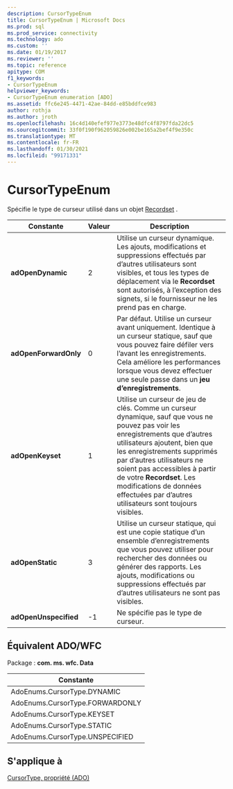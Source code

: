 ```yaml
---
description: CursorTypeEnum
title: CursorTypeEnum | Microsoft Docs
ms.prod: sql
ms.prod_service: connectivity
ms.technology: ado
ms.custom: ''
ms.date: 01/19/2017
ms.reviewer: ''
ms.topic: reference
apitype: COM
f1_keywords:
- CursorTypeEnum
helpviewer_keywords:
- CursorTypeEnum enumeration [ADO]
ms.assetid: ffc6e245-4471-42ae-84dd-e85bddfce983
author: rothja
ms.author: jroth
ms.openlocfilehash: 16c4d140efef977e3773e48dfc4f8797fda22dc5
ms.sourcegitcommit: 33f0f190f962059826e002be165a2bef4f9e350c
ms.translationtype: MT
ms.contentlocale: fr-FR
ms.lasthandoff: 01/30/2021
ms.locfileid: "99171331"
---
```

# <a name="cursortypeenum"></a>CursorTypeEnum
Spécifie le type de curseur utilisé dans un objet [Recordset](./recordset-object-ado.md) .  
  
|Constante|Valeur|Description|  
|--------------|-----------|-----------------|  
|**adOpenDynamic**|2|Utilise un curseur dynamique. Les ajouts, modifications et suppressions effectués par d’autres utilisateurs sont visibles, et tous les types de déplacement via le **Recordset** sont autorisés, à l’exception des signets, si le fournisseur ne les prend pas en charge.|  
|**adOpenForwardOnly**|0|Par défaut. Utilise un curseur avant uniquement. Identique à un curseur statique, sauf que vous pouvez faire défiler vers l’avant les enregistrements. Cela améliore les performances lorsque vous devez effectuer une seule passe dans un **jeu d’enregistrements**.|  
|**adOpenKeyset**|1|Utilise un curseur de jeu de clés. Comme un curseur dynamique, sauf que vous ne pouvez pas voir les enregistrements que d’autres utilisateurs ajoutent, bien que les enregistrements supprimés par d’autres utilisateurs ne soient pas accessibles à partir de votre **Recordset**. Les modifications de données effectuées par d’autres utilisateurs sont toujours visibles.|  
|**adOpenStatic**|3|Utilise un curseur statique, qui est une copie statique d’un ensemble d’enregistrements que vous pouvez utiliser pour rechercher des données ou générer des rapports. Les ajouts, modifications ou suppressions effectués par d’autres utilisateurs ne sont pas visibles.|  
|**adOpenUnspecified**|-1|Ne spécifie pas le type de curseur.|  
  
## <a name="adowfc-equivalent"></a>Équivalent ADO/WFC  
 Package : **com. ms. wfc. Data**  
  
|Constante|  
|--------------|  
|AdoEnums.CursorType.DYNAMIC|  
|AdoEnums.CursorType.FORWARDONLY|  
|AdoEnums.CursorType.KEYSET|  
|AdoEnums.CursorType.STATIC|  
|AdoEnums.CursorType.UNSPECIFIED|  
  
## <a name="applies-to"></a>S'applique à  
 [CursorType, propriété (ADO)](./cursortype-property-ado.md)